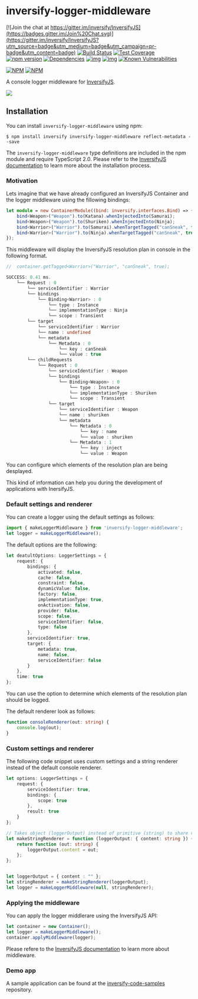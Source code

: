 # inversify-logger-middleware

[![Join the chat at https://gitter.im/inversify/InversifyJS](https://badges.gitter.im/Join%20Chat.svg)](https://gitter.im/inversify/InversifyJS?utm_source=badge&utm_medium=badge&utm_campaign=pr-badge&utm_content=badge)
[![Build Status](https://secure.travis-ci.org/inversify/inversify-logger-middleware.svg?branch=master)](https://travis-ci.org/inversify/inversify-logger-middleware)
[![Test Coverage](https://codeclimate.com/github/inversify/inversify-logger-middleware/badges/coverage.svg)](https://codeclimate.com/github/inversify/inversify-logger-middleware/coverage)
[![npm version](https://badge.fury.io/js/inversify-logger-middleware.svg)](http://badge.fury.io/js/inversify-logger-middleware)
[![Dependencies](https://david-dm.org/inversify/inversify-logger-middleware.svg)](https://david-dm.org/inversify/inversify-logger-middleware#info=dependencies)
[![img](https://david-dm.org/inversify/inversify-logger-middleware/dev-status.svg)](https://david-dm.org/inversify/inversify-logger-middleware/#info=devDependencies)
[![img](https://david-dm.org/inversify/inversify-logger-middleware/peer-status.svg)](https://david-dm.org/inversify/inversify-logger-middleware/#info=peerDependenciess)
[![Known Vulnerabilities](https://snyk.io/test/github/inversify/inversify-logger-middleware/badge.svg)](https://snyk.io/test/github/inversify/inversify-logger-middleware)

[![NPM](https://nodei.co/npm/inversify-logger-middleware.png?downloads=true&downloadRank=true)](https://nodei.co/npm/inversify-logger-middleware/)
[![NPM](https://nodei.co/npm-dl/inversify-logger-middleware.png?months=9&height=3)](https://nodei.co/npm/inversify-logger-middleware/)

A console logger middleware for [InversifyJS](https://github.com/inversify/InversifyJS).

![](http://i.imgur.com/iFAogro.png)

## Installation

You can install `inversify-logger-middleware` using npm:

```
$ npm install inversify inversify-logger-middleware reflect-metadata --save
```

The `inversify-logger-middleware` type definitions are included in the npm module and require TypeScript 2.0.
Please refer to the [InversifyJS documentation](https://github.com/inversify/InversifyJS#installation) to learn more about the installation process.

### Motivation

Lets imagine that we have already configured an InversifyJS Container and the logger middleware using the fillowing bindings:

```ts
let module = new ContainerModule((bind: inversify.interfaces.Bind) => {
    bind<Weapon>("Weapon").to(Katana).whenInjectedInto(Samurai);
    bind<Weapon>("Weapon").to(Shuriken).whenInjectedInto(Ninja);
    bind<Warrior>("Warrior").to(Samurai).whenTargetTagged("canSneak", false);
    bind<Warrior>("Warrior").to(Ninja).whenTargetTagged("canSneak", true);
});
```

This middleware will display the InversifyJS resolution plan in console in the following format.

```ts
//  container.getTagged<Warrior>("Warrior", "canSneak", true);

SUCCESS: 0.41 ms.
    └── Request : 0
        └── serviceIdentifier : Warrior
        └── bindings
            └── Binding<Warrior> : 0
                └── type : Instance
                └── implementationType : Ninja
                └── scope : Transient
        └── target
            └── serviceIdentifier : Warrior
            └── name : undefined
            └── metadata
                └── Metadata : 0
                    └── key : canSneak
                    └── value : true
        └── childRequests
            └── Request : 0
                └── serviceIdentifier : Weapon
                └── bindings
                    └── Binding<Weapon> : 0
                        └── type : Instance
                        └── implementationType : Shuriken
                        └── scope : Transient
                └── target
                    └── serviceIdentifier : Weapon
                    └── name : shuriken
                    └── metadata
                        └── Metadata : 0
                            └── key : name
                            └── value : shuriken
                        └── Metadata : 1
                            └── key : inject
                            └── value : Weapon
```

You can configure which elements of the resolution plan are being desplayed.

This kind of information can help you during the development of applications with InersifyJS.

### Default settings and renderer

You can create a logger using the default settings as follows:

```ts
import { makeLoggerMiddleware } from 'inversify-logger-middleware';
let logger = makeLoggerMiddleware();
```

The default options are the following:

```ts
let deatultOptions: LoggerSettings = {
    request: {
        bindings: {
            activated: false,
            cache: false,
            constraint: false,
            dynamicValue: false,
            factory: false,
            implementationType: true,
            onActivation: false,
            provider: false,
            scope: false,
            serviceIdentifier: false,
            type: false
        },
        serviceIdentifier: true,
        target: {
            metadata: true,
            name: false,
            serviceIdentifier: false
        }
    },
    time: true
};
```

You can use the option to determine which elements of the resolution plan should be logged.

The default renderer look as follows:

```ts
function consoleRenderer(out: string) {
    console.log(out);
}
```

### Custom settings and renderer

The following code snippet uses custom settings and a string renderer instead of the default console renderer.

```ts
let options: LoggerSettings = {
    request: {
        serviceIdentifier: true,
        bindings: {
            scope: true
        },
        result: true
    }
};

// Takes object (loggerOutput) instead of primitive (string) to share reference
let makeStringRenderer = function (loggerOutput: { content: string }) {
    return function (out: string) {
        loggerOutput.content = out;
    };
};


let loggerOutput = { content : "" };
let stringRenderer = makeStringRenderer(loggerOutput);
let logger = makeLoggerMiddleware(null, stringRenderer);
```

### Applying the middleware

You can apply the logger middlerare using the InversifyJS API:

```ts
let container = new Container();
let logger = makeLoggerMiddleware();
container.applyMiddleware(logger);
```

Please refere to the 
[InversifyJS documentation](https://github.com/inversify/InversifyJS#middleware) 
to learn more about middleware.

### Demo app

A sample application can be found at the 
[inversify-code-samples](https://github.com/inversify/inversify-code-samples/tree/master/inversify-binding-decorators) repository.
